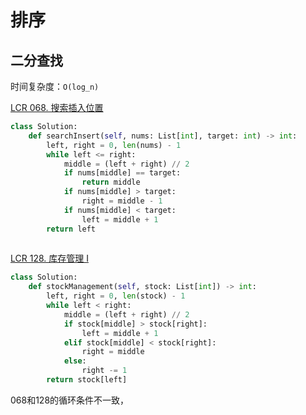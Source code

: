 # 排序



## 二分查找

时间复杂度：`O(log_n)` 

[LCR 068. 搜索插入位置](https://leetcode.cn/problems/N6YdxV/)

```python
class Solution:
    def searchInsert(self, nums: List[int], target: int) -> int:
        left, right = 0, len(nums) - 1
        while left <= right:
            middle = (left + right) // 2
            if nums[middle] == target:
                return middle
            if nums[middle] > target:
                right = middle - 1
            if nums[middle] < target:
                left = middle + 1
        return left
        
```



[LCR 128. 库存管理 I](https://leetcode.cn/problems/xuan-zhuan-shu-zu-de-zui-xiao-shu-zi-lcof/)

```python
class Solution:
    def stockManagement(self, stock: List[int]) -> int:
        left, right = 0, len(stock) - 1
        while left < right:
            middle = (left + right) // 2
            if stock[middle] > stock[right]:
                left = middle + 1
            elif stock[middle] < stock[right]:
                right = middle
            else:
                right -= 1
        return stock[left]
```



068和128的循环条件不一致，

